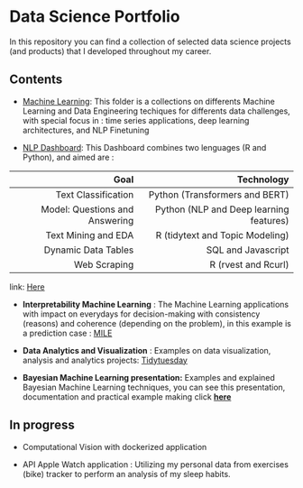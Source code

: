 # Data Science Portfolio

In this repository you can find a collection of selected data science projects (and products) that I developed throughout my career.

## Contents 

* [Machine Learning](https://github.com/carlosjimenez88M/DataScicencePortfolio/tree/master/Machine_Learning): This folder is a collections on differents Machine Learning and Data Engineering techiques for differents data challenges, with special focus in : time series applications, deep learning architectures, and NLP Finetuning

* [NLP Dashboard](https://danieljimenez.shinyapps.io/salvador/): This Dashboard combines two lenguages (R and Python), and aimed are : 

|**Goal**|**Technology**|
|----:|----------:|
|Text Classification|Python (Transformers and BERT)|
|Model: Questions and Answering |Python (NLP and Deep learning features)|
|Text Mining and EDA|R (tidytext and Topic Modeling)|
|Dynamic Data Tables|SQL and Javascript|
|Web Scraping|R (rvest and Rcurl)|

link: [Here](https://danieljimenez.shinyapps.io/salvador/)


* **Interpretability Machine Learning** : The Machine Learning applications with impact on everydays for decision-making with consistency (reasons) and coherence (depending on the problem), in this example is a prediction case : [MILE](https://www.danieljimenezm.com/post/2020-07-18-models_interpretability/)

* **Data Analytics and Visualization** : Examples on data visualization, analysis and  analytics projects: [Tidytuesday](https://github.com/carlosjimenez88M/Tidy-tuesday)

* __Bayesian Machine Learning presentation:__ Examples and explained Bayesian Machine Learning techniques, you can see this presentation, documentation and practical example making click [**here**](https://github.com/carlosjimenez88M/Bayes_presentation)

## In progress

* Computational Vision with dockerized application 

* API Apple Watch application : Utilizing my personal data from  exercises (bike) tracker to perform an analysis of my sleep habits.






